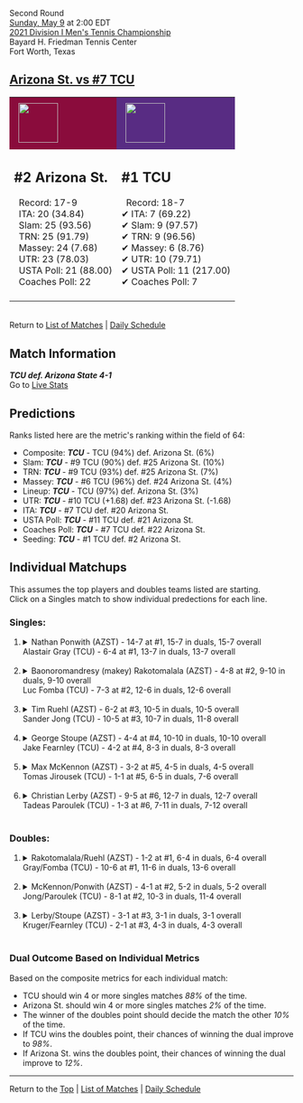 Second Round[](#top)<a name="top"></a>  
[Sunday, May 9](../../schedule/05-09.md) at 2:00 EDT  
[2021 Division I Men's Tennis Championship](../index.md)  
Bayard H. Friedman Tennis Center  
Fort Worth, Texas  
## [Arizona St. vs #7 TCU](https://www.ncaa.com/game/5833414)  

<table><tr style="background-color: #d9d9d9 !important"><td style="background-color: #8A0C3C !important"><img src="https://www.ncaa.com/sites/default/files/images/logos/schools/a/arizona-st.70.png" width="70" height="70" style="padding: 8px;" /></td><td style="background-color: #582C83 !important"><img src="https://www.ncaa.com/sites/default/files/images/logos/schools/t/tcu.70.png" width="70" height="70" style="padding: 8px;" /></td></tr><tr>
<td>  

<h2>#2 Arizona St.</h2>  
&nbsp; Record: 17-9<br>  
&nbsp; ITA: 20 (34.84)<br>  
&nbsp; Slam: 25 (93.56)<br>  
&nbsp; TRN: 25 (91.79)<br>  
&nbsp; Massey: 24 (7.68)<br>  
&nbsp; UTR: 23 (78.03)<br>  
&nbsp; USTA Poll: 21 (88.00)<br>  
&nbsp; Coaches Poll: 22<br>  
<br>  

</td>
<td>  

<h2>#1 TCU</h2>  
&nbsp; Record: 18-7<br>  
&#10004; ITA: 7 (69.22)<br>  
&#10004; Slam: 9 (97.57)<br>  
&#10004; TRN: 9 (96.56)<br>  
&#10004; Massey: 6 (8.76)<br>  
&#10004; UTR: 10 (79.71)<br>  
&#10004; USTA Poll: 11 (217.00)<br>  
&#10004; Coaches Poll: 7<br>  
<br>  

</td>
</tr></table>  


<br>Return to [List of Matches](../index.md) &#124; [Daily Schedule](../../schedule/05-09.md)

## Match Information  
***TCU def. Arizona State 4-1***  
Go to [Live Stats](https://www.sidearmstats.com/tcu/mten/xlive.htm)  

## Predictions  

Ranks listed here are the metric's ranking within the field of 64:  
- Composite: ***TCU*** - TCU (94%) def. Arizona St. (6%)  
- Slam: ***TCU*** - #9 TCU (90%) def. #25 Arizona St. (10%)  
- TRN: ***TCU*** - #9 TCU (93%) def. #25 Arizona St. (7%)  
- Massey: ***TCU*** - #6 TCU (96%) def. #24 Arizona St. (4%)  
- Lineup: ***TCU*** - TCU (97%) def. Arizona St. (3%)  
- UTR: ***TCU*** - #10 TCU (+1.68) def. #23 Arizona St. (-1.68)  
- ITA: ***TCU*** - #7 TCU def. #20 Arizona St.  
- USTA Poll: ***TCU*** - #11 TCU def. #21 Arizona St.  
- Coaches Poll: ***TCU*** - #7 TCU def. #22 Arizona St.  
- Seeding: ***TCU*** - #1 TCU def. #2 Arizona St.  

## Individual Matchups  
This assumes the top players and doubles teams listed are starting.  
Click on a Singles match to show individual predections for each line.  

### Singles:  

<ol>
<li><details>
<summary markdown="span">Nathan Ponwith (AZST) - 14-7 at #1, 15-7 in duals, 15-7 overall<br>Alastair Gray (TCU) - 6-4 at #1, 13-7 in duals, 13-7 overall</summary>
<h4>Predictions</h4><ul>
<li>Composite: <b><i>TCU</i></b> - Gray (61%) def. Ponwith (39%)</li>  
<li>Slam: <b><i>AZST</i></b> - Ponwith (52%) def. Gray (48%)</li>  
<li>TRN: <b><i>TCU</i></b> - Gray (54%) def. Ponwith (46%)</li>  
<li>Massey: <b><i>TCU</i></b> - Gray (68%) def. Ponwith (32%)</li>  
<li>UTR: <b><i>TCU</i></b> - Gray (76%) def. Ponwith (24%)</li>  
<li>ITA: <b><i>TCU</i></b> - Gray (40.15) def. Ponwith (8.02)</li>  
</ul>
</details>&nbsp;</li>
<li><details>
<summary markdown="span">Baonoromandresy (makey) Rakotomalala (AZST) - 4-8 at #2, 9-10 in duals, 9-10 overall<br>Luc Fomba (TCU) - 7-3 at #2, 12-6 in duals, 12-6 overall</summary>
<h4>Predictions</h4><ul>
<li>Composite: <b><i>TCU</i></b> - Fomba (87%) def. Rakotomalala (13%)</li>  
<li>Slam: <b><i>TCU</i></b> - Fomba (86%) def. Rakotomalala (14%)</li>  
<li>TRN: <b><i>TCU</i></b> - Fomba (93%) def. Rakotomalala (7%)</li>  
<li>Massey: <b><i>TCU</i></b> - Fomba (86%) def. Rakotomalala (14%)</li>  
<li>UTR: <b><i>TCU</i></b> - Fomba (81%) def. Rakotomalala (19%)</li>  
<li>ITA: <b><i>TCU</i></b> - Fomba (35.12) def. Rakotomalala (1.65)</li>  
</ul>
</details>&nbsp;</li>
<li><details>
<summary markdown="span">Tim Ruehl (AZST) - 6-2 at #3, 10-5 in duals, 10-5 overall<br>Sander Jong (TCU) - 10-5 at #3, 10-7 in duals, 11-8 overall</summary>
<h4>Predictions</h4><ul>
<li>Composite: <b><i>TCU</i></b> - Jong (64%) def. Ruehl (36%)</li>  
<li>Slam: <b><i>TCU</i></b> - Jong (58%) def. Ruehl (42%)</li>  
<li>TRN: <b><i>TCU</i></b> - Jong (71%) def. Ruehl (29%)</li>  
<li>Massey: <b><i>TCU</i></b> - Jong (62%) def. Ruehl (38%)</li>  
<li>UTR: <b><i>TCU</i></b> - Jong (63%) def. Ruehl (37%)</li>  
<li>ITA: <b><i>TCU</i></b> - Jong (11.43) def. Ruehl (2.65)</li>  
</ul>
</details>&nbsp;</li>
<li><details>
<summary markdown="span">George Stoupe (AZST) - 4-4 at #4, 10-10 in duals, 10-10 overall<br>Jake Fearnley (TCU) - 4-2 at #4, 8-3 in duals, 8-3 overall</summary>
<h4>Predictions</h4><ul>
<li>Composite: <b><i>TCU</i></b> - Fearnley (94%) def. Stoupe (6%)</li>  
<li>Slam: <b><i>TCU</i></b> - Fearnley (93%) def. Stoupe (7%)</li>  
<li>TRN: <b><i>TCU</i></b> - Fearnley (96%) def. Stoupe (4%)</li>  
<li>Massey: <b><i>TCU</i></b> - Fearnley (94%) def. Stoupe (6%)</li>  
<li>UTR: <b><i>TCU</i></b> - Fearnley (92%) def. Stoupe (8%)</li>  
<li>ITA: <b><i>TCU</i></b> - Fearnley (5.67) def. Stoupe (1.41)</li>  
</ul>
</details>&nbsp;</li>
<li><details>
<summary markdown="span">Max McKennon (AZST) - 3-2 at #5, 4-5 in duals, 4-5 overall<br>Tomas Jirousek (TCU) - 1-1 at #5, 6-5 in duals, 7-6 overall</summary>
<h4>Predictions</h4><ul>
<li>Composite: <b><i>TCU</i></b> - Jirousek (81%) def. McKennon (19%)</li>  
<li>Slam: <b><i>TCU</i></b> - Jirousek (90%) def. McKennon (10%)</li>  
<li>TRN: <b><i>TCU</i></b> - Jirousek (90%) def. McKennon (10%)</li>  
<li>Massey: <b><i>TCU</i></b> - Jirousek (78%) def. McKennon (22%)</li>  
<li>UTR: <b><i>TCU</i></b> - Jirousek (66%) def. McKennon (34%)</li>  
<li>ITA: <b><i>AZST</i></b> - # McKennon def. Jirousek (6.98)</li>  
</ul>
</details>&nbsp;</li>
<li><details>
<summary markdown="span">Christian Lerby (AZST) - 9-5 at #6, 12-7 in duals, 12-7 overall<br>Tadeas Paroulek (TCU) - 1-3 at #6, 7-11 in duals, 7-12 overall</summary>
<h4>Predictions</h4><ul>
<li>Composite: <b><i>TCU</i></b> - Paroulek (76%) def. Lerby (24%)</li>  
<li>Slam: <b><i>TCU</i></b> - Paroulek (81%) def. Lerby (19%)</li>  
<li>TRN: <b><i>TCU</i></b> - Paroulek (75%) def. Lerby (25%)</li>  
<li>Massey: <b><i>TCU</i></b> - Paroulek (70%) def. Lerby (30%)</li>  
<li>UTR: <b><i>TCU</i></b> - Paroulek (79%) def. Lerby (21%)</li>  
<li>ITA: <b><i>AZST</i></b> - Lerby (1.82) def. Paroulek (1.35)</li>  
</ul>
</details>&nbsp;</li>
</ol>

### Doubles:  

<ol>
<li><details>
<summary markdown="span">Rakotomalala/Ruehl (AZST) - 1-2 at #1, 6-4 in duals, 6-4 overall<br>Gray/Fomba (TCU) - 10-6 at #1, 11-6 in duals, 13-6 overall</summary>
<br>Sorry, we don't have any metrics for this match
</details>&nbsp;</li>
<li><details>
<summary markdown="span">McKennon/Ponwith (AZST) - 4-1 at #2, 5-2 in duals, 5-2 overall<br>Jong/Paroulek (TCU) - 8-1 at #2, 10-3 in duals, 11-4 overall</summary>
<br>Sorry, we don't have any metrics for this match
</details>&nbsp;</li>
<li><details>
<summary markdown="span">Lerby/Stoupe (AZST) - 3-1 at #3, 3-1 in duals, 3-1 overall<br>Kruger/Fearnley (TCU) - 2-1 at #3, 4-3 in duals, 4-3 overall</summary>
<br>Sorry, we don't have any metrics for this match
</details>&nbsp;</li>
</ol>

### Dual Outcome Based on Individual Metrics  
  
Based on the composite metrics for each individual match:  
- TCU should win 4 or more singles matches *88%* of the time.  
- Arizona St. should win 4 or more singles matches *2%* of the time.  
- The winner of the doubles point should decide the match the other *10%* of the time.  
- If TCU wins the doubles point, their chances of winning the dual improve to *98%*.  
- If Arizona St. wins the doubles point, their chances of winning the dual improve to *12%*.  
  
------

Return to the [Top](#top) &#124; [List of Matches](../index.md) &#124; [Daily Schedule](../../schedule/05-09.md)  
